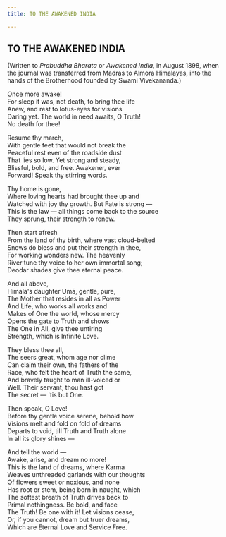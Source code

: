 ```yaml
---
title: TO THE AWAKENED INDIA

---
```





  

## TO THE AWAKENED INDIA

(Written to *Prabuddha Bharata* or *Awakened India*, in August 1898,
when the journal was transferred from Madras to Almora Himalayas, into
the hands of the Brotherhood founded by Swami Vivekananda.)

Once more awake!  
For sleep it was, not death, to bring thee life  
Anew, and rest to lotus-eyes for visions  
Daring yet. The world in need awaits, O Truth!  
No death for thee!

Resume thy march,  
With gentle feet that would not break the  
Peaceful rest even of the roadside dust  
That lies so low. Yet strong and steady,  
Blissful, bold, and free. Awakener, ever  
Forward! Speak thy stirring words.

Thy home is gone,  
Where loving hearts had brought thee up and  
Watched with joy thy growth. But Fate is strong —  
This is the law — all things come back to the source  
They sprung, their strength to renew.

Then start afresh  
From the land of thy birth, where vast cloud-belted  
Snows do bless and put their strength in thee,  
For working wonders new. The heavenly  
River tune thy voice to her own immortal song;  
Deodar shades give thee eternal peace.

And all above,  
Himala's daughter Umā, gentle, pure,  
The Mother that resides in all as Power  
And Life, who works all works and  
Makes of One the world, whose mercy  
Opens the gate to Truth and shows  
The One in All, give thee untiring  
Strength, which is Infinite Love.

They bless thee all,  
The seers great, whom age nor clime  
Can claim their own, the fathers of the  
Race, who felt the heart of Truth the same,  
And bravely taught to man ill-voiced or  
Well. Their servant, thou hast got  
The secret — 'tis but One.

Then speak, O Love!  
Before thy gentle voice serene, behold how  
Visions melt and fold on fold of dreams  
Departs to void, till Truth and Truth alone  
In all its glory shines —

And tell the world —  
Awake, arise, and dream no more!  
This is the land of dreams, where Karma  
Weaves unthreaded garlands with our thoughts  
Of flowers sweet or noxious, and none  
Has root or stem, being born in naught, which  
The softest breath of Truth drives back to  
Primal nothingness. Be bold, and face  
The Truth! Be one with it! Let visions cease,  
Or, if you cannot, dream but truer dreams,  
Which are Eternal Love and Service Free.


